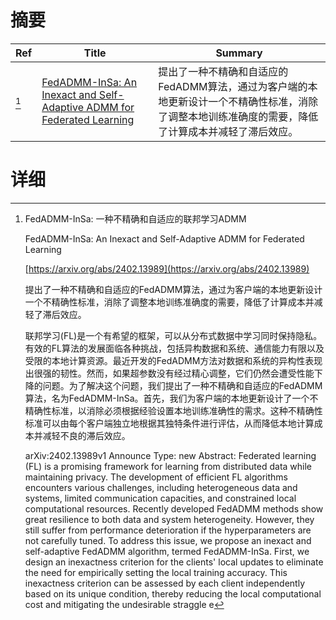 # 摘要

| Ref | Title | Summary |
| --- | --- | --- |
| [^1] | [FedADMM-InSa: An Inexact and Self-Adaptive ADMM for Federated Learning](https://arxiv.org/abs/2402.13989) | 提出了一种不精确和自适应的FedADMM算法，通过为客户端的本地更新设计一个不精确性标准，消除了调整本地训练准确度的需要，降低了计算成本并减轻了滞后效应。 |

# 详细

[^1]: FedADMM-InSa: 一种不精确和自适应的联邦学习ADMM

    FedADMM-InSa: An Inexact and Self-Adaptive ADMM for Federated Learning

    [https://arxiv.org/abs/2402.13989](https://arxiv.org/abs/2402.13989)

    提出了一种不精确和自适应的FedADMM算法，通过为客户端的本地更新设计一个不精确性标准，消除了调整本地训练准确度的需要，降低了计算成本并减轻了滞后效应。

    

    联邦学习(FL)是一个有希望的框架，可以从分布式数据中学习同时保持隐私。有效的FL算法的发展面临各种挑战，包括异构数据和系统、通信能力有限以及受限的本地计算资源。最近开发的FedADMM方法对数据和系统的异构性表现出很强的韧性。然而，如果超参数没有经过精心调整，它们仍然会遭受性能下降的问题。为了解决这个问题，我们提出了一种不精确和自适应的FedADMM算法，名为FedADMM-InSa。首先，我们为客户端的本地更新设计了一个不精确性标准，以消除必须根据经验设置本地训练准确性的需求。这种不精确性标准可以由每个客户端独立地根据其独特条件进行评估，从而降低本地计算成本并减轻不良的滞后效应。

    arXiv:2402.13989v1 Announce Type: new  Abstract: Federated learning (FL) is a promising framework for learning from distributed data while maintaining privacy. The development of efficient FL algorithms encounters various challenges, including heterogeneous data and systems, limited communication capacities, and constrained local computational resources. Recently developed FedADMM methods show great resilience to both data and system heterogeneity. However, they still suffer from performance deterioration if the hyperparameters are not carefully tuned. To address this issue, we propose an inexact and self-adaptive FedADMM algorithm, termed FedADMM-InSa. First, we design an inexactness criterion for the clients' local updates to eliminate the need for empirically setting the local training accuracy. This inexactness criterion can be assessed by each client independently based on its unique condition, thereby reducing the local computational cost and mitigating the undesirable straggle e
    

